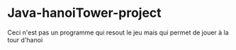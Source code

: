 # Java-hanoiTower-project
Ceci n'est pas un programme qui resout le jeu mais qui permet de jouer à la tour d'hanoi
